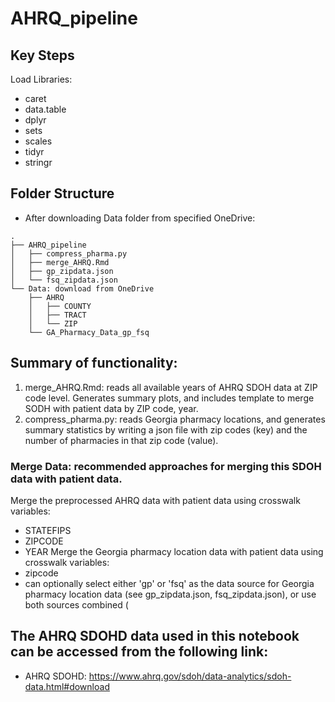 # AHRQ_pipeline

## Key Steps
Load Libraries:
- caret
- data.table
- dplyr
- sets
- scales
- tidyr
- stringr


## Folder Structure
- After downloading Data folder from specified OneDrive:
```
.
├── AHRQ_pipeline
│   ├── compress_pharma.py
│   ├── merge_AHRQ.Rmd
│   ├── gp_zipdata.json
│   └── fsq_zipdata.json
└── Data: download from OneDrive
    ├── AHRQ
    │   ├── COUNTY
    │   ├── TRACT
    │   └── ZIP
    └── GA_Pharmacy_Data_gp_fsq
```

## Summary of functionality: 
1. merge_AHRQ.Rmd: reads all available years of AHRQ SDOH data at ZIP code level. Generates summary plots, and includes template to merge SODH with patient data by ZIP code, year.
2. compress_pharma.py: reads Georgia pharmacy locations, and generates summary statistics by writing a json file with zip codes (key) and the number of pharmacies in that zip code (value).

### Merge Data: recommended approaches for merging this SDOH data with patient data.
Merge the preprocessed AHRQ data with patient data using crosswalk variables:
- STATEFIPS
- ZIPCODE
- YEAR
Merge the Georgia pharmacy location data with patient data using crosswalk variables:
- zipcode
- can optionally select either 'gp' or 'fsq' as the data source for Georgia pharmacy location data (see gp_zipdata.json, fsq_zipdata.json), or use both sources combined (

## The AHRQ SDOHD data used in this notebook can be accessed from the following link:
- AHRQ SDOHD: https://www.ahrq.gov/sdoh/data-analytics/sdoh-data.html#download

